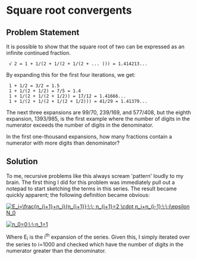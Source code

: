 # Square root convergents

## Problem Statement

It is possible to show that the square root of two can be expressed as an infinite continued fraction.

     √ 2 = 1 + 1/(2 + 1/(2 + 1/(2 + ... ))) = 1.414213...

By expanding this for the first four iterations, we get:

     1 + 1/2 = 3/2 = 1.5
     1 + 1/(2 + 1/2) = 7/5 = 1.4
     1 + 1/(2 + 1/(2 + 1/2)) = 17/12 = 1.41666...
     1 + 1/(2 + 1/(2 + 1/(2 + 1/2))) = 41/29 = 1.41379...

The next three expansions are 99/70, 239/169, and 577/408, but the eighth expansion, 1393/985, is the first example where the number of digits in the numerator exceeds the number of digits in the denominator.

In the first one-thousand expansions, how many fractions contain a numerator with more digits than denominator?

## Solution
To me, recursive problems like this always scream 'pattern' loudly to my brain. The first thing I did for this problem was immediately pull out a notepad to start sketching the terms in this series. The result became quickly apparent; the following definition became obvious:

<a href="https://www.codecogs.com/eqnedit.php?latex=E_i=\frac{n_{i&plus;1}&plus;n_i}{n_{i&plus;1}};\;\;&space;n_{i&plus;1}=2&space;\cdot&space;n_i&plus;n_{i-1};\;\;i\epsilon&space;N_0" target="_blank"><img src="https://latex.codecogs.com/gif.latex?E_i=\frac{n_{i&plus;1}&plus;n_i}{n_{i&plus;1}};\;\;&space;n_{i&plus;1}=2&space;\cdot&space;n_i&plus;n_{i-1};\;\;i\epsilon&space;N_0" title="E_i=\frac{n_{i+1}+n_i}{n_{i+1}};\;\; n_{i+1}=2 \cdot n_i+n_{i-1};\;\;i\epsilon N_0" /></a>

<a href="https://www.codecogs.com/eqnedit.php?latex=n_0=0;\;\;n_1=1" target="_blank"><img src="https://latex.codecogs.com/gif.latex?n_0=0;\;\;n_1=1" title="n_0=0;\;\;n_1=1" /></a>

Where E<sub>i</sub> is the i<sup>th</sup> expansion of the series. Given this, I simply iterated over the series to i=1000 and checked which have the number of digits in the numerator greater than the denominator.